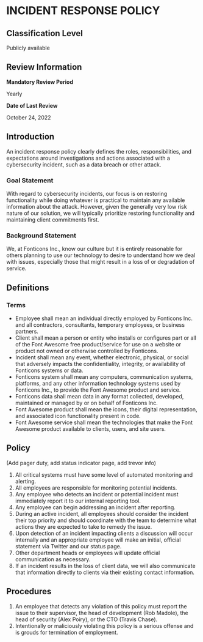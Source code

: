 # INCIDENT RESPONSE POLICY

## Classification Level
Publicly available

## Review Information

__Mandatory Review Period__

Yearly

__Date of Last Review__

October 24, 2022

## Introduction

An incident response policy clearly defines the roles, responsibilities, and expectations around investigations and actions
associated with a cybersecurity incident, such as a data breach or other attack.

### Goal Statement

With regard to cybersecurity incidents, our focus is on restoring functionality while doing whatever is practical to 
maintain any available information about the attack. However, given the generally very low risk nature of our solution, we 
will typically prioritize restoring functionality and maintaining client commitments first.

### Background Statement

We, at Fonticons Inc., know our culture but it is entirely reasonable for others planning to use our technology to desire to
understand how we deal with issues, especially those that might result in a loss of or degradation of service.

## Definitions

### Terms

* Employee shall mean an individual directly employed by Fonticons Inc. and all contractors, consultants, temporary employees, or business partners.
* Client shall mean a person or entity who installs or configures part or all of the Font Awesome free product/service for use on a website or product not owned or otherwise controlled by Fonticons.
* Incident shall mean any event, whether electronic, physical, or social that adversely impacts the confidentiality, integrity, or availability of Fonticons systems or data.
* Fonticons system shall mean any computers, communication systems, platforms, and any other information technology systems used by Fonticons Inc., to provide the Font Awesome product and service.
* Fonticons data shall mean data in any format collected, developed, maintained or managed by or on behalf of Fonticons Inc.
* Font Awesome product shall mean the icons, their digital representation, and associated icon functionality present in code.
* Font Awesome service shall mean the technologies that make the Font Awesome product available to clients, users, and site users.

## Policy

(Add pager duty, add status indicator page, add trevor info)
1. All critical systems must have some level of automated monitoring and alerting.
1. All employees are responsible for monitoring potential incidents.
1. Any employee who detects an incident or potential incident must immediately report it to our internal reporting tool.
1. Any employee can begin addressing an incident after reporting.
1. During an active incident, all employees should consider the incident their top priority and should coordinate with the team to determine what actions they are expected to take to remedy the issue.
1. Upon detection of an incident impacting clients a discussion will occur internally and an appropriate employee will make an initial, official statement via Twitter and our status page.
1. Other department heads or employees will update official communication as necessary.
1. If an incident results in the loss of client data, we will also communicate that information directly to clients via their existing contact information.

## Procedures

1. An employee that detects any violation of this policy must report the issue to their supervisor, the head of development (Rob Madole), the head of security (Alex Poiry), or the CTO (Travis Chase).
1. Intentionally or maliciously violating this policy is a serious offense and is grouds for termination of employment.
